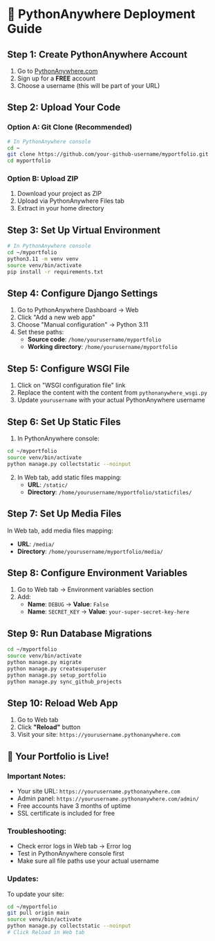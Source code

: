 # 🚀 PythonAnywhere Deployment Guide

## Step 1: Create PythonAnywhere Account
1. Go to [PythonAnywhere.com](https://www.pythonanywhere.com)
2. Sign up for a **FREE** account
3. Choose a username (this will be part of your URL)

## Step 2: Upload Your Code

### Option A: Git Clone (Recommended)
```bash
# In PythonAnywhere console
cd ~
git clone https://github.com/your-github-username/myportfolio.git
cd myportfolio
```

### Option B: Upload ZIP
1. Download your project as ZIP
2. Upload via PythonAnywhere Files tab
3. Extract in your home directory

## Step 3: Set Up Virtual Environment
```bash
# In PythonAnywhere console
cd ~/myportfolio
python3.11 -m venv venv
source venv/bin/activate
pip install -r requirements.txt
```

## Step 4: Configure Django Settings
1. Go to PythonAnywhere Dashboard → Web
2. Click "Add a new web app"
3. Choose "Manual configuration" → Python 3.11
4. Set these paths:
   - **Source code**: `/home/yourusername/myportfolio`
   - **Working directory**: `/home/yourusername/myportfolio`

## Step 5: Configure WSGI File
1. Click on "WSGI configuration file" link
2. Replace the content with the content from `pythonanywhere_wsgi.py`
3. Update `yourusername` with your actual PythonAnywhere username

## Step 6: Set Up Static Files
1. In PythonAnywhere console:
```bash
cd ~/myportfolio
source venv/bin/activate
python manage.py collectstatic --noinput
```

2. In Web tab, add static files mapping:
   - **URL**: `/static/`
   - **Directory**: `/home/yourusername/myportfolio/staticfiles/`

## Step 7: Set Up Media Files
In Web tab, add media files mapping:
- **URL**: `/media/`
- **Directory**: `/home/yourusername/myportfolio/media/`

## Step 8: Configure Environment Variables
1. Go to Web tab → Environment variables section
2. Add:
   - **Name**: `DEBUG` → **Value**: `False`
   - **Name**: `SECRET_KEY` → **Value**: `your-super-secret-key-here`

## Step 9: Run Database Migrations
```bash
cd ~/myportfolio
source venv/bin/activate
python manage.py migrate
python manage.py createsuperuser
python manage.py setup_portfolio
python manage.py sync_github_projects
```

## Step 10: Reload Web App
1. Go to Web tab
2. Click **"Reload"** button
3. Visit your site: `https://yourusername.pythonanywhere.com`

## 🎉 Your Portfolio is Live!

### Important Notes:
- Your site URL: `https://yourusername.pythonanywhere.com`
- Admin panel: `https://yourusername.pythonanywhere.com/admin/`
- Free accounts have 3 months of uptime
- SSL certificate is included for free

### Troubleshooting:
- Check error logs in Web tab → Error log
- Test in PythonAnywhere console first
- Make sure all file paths use your actual username

### Updates:
To update your site:
```bash
cd ~/myportfolio
git pull origin main
source venv/bin/activate
python manage.py collectstatic --noinput
# Click Reload in Web tab
```
